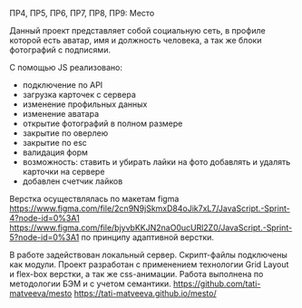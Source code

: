 ПР4, ПР5, ПР6, ПР7, ПР8, ПР9: Место 

Данный проект представляет собой социальную сеть, в профиле которой есть аватар, имя и должность человека, а так же блоки фотографий с подписями.

С помощью JS реализовано:
- подключение по API
- загрузка карточек с сервера
- изменение профильных данных
- изменение аватара
- открытие фотографий в полном размере
- закрытие по оверлею
- закрытие по esc
- валидация форм
- возможность: ставить и убирать лайки на фото
               добавлять и удалять карточки на сервере
- добавлен счетчик лайков


Верстка осуществлялась по макетам figma 
https://www.figma.com/file/2cn9N9jSkmxD84oJik7xL7/JavaScript.-Sprint-4?node-id=0%3A1 
https://www.figma.com/file/bjyvbKKJN2naO0ucURl2Z0/JavaScript.-Sprint-5?node-id=0%3A1
по принципу адаптивной верстки.

В работе задействован локальный сервер. Скрипт-файлы подключены как модули.
Проект разработан с применением технологии Grid Layout и flex-box верстки, а так же css-анимации. Работа выполнена по методологии БЭМ и с учетом семантики. 
https://github.com/tati-matveeva/mesto 
https://tati-matveeva.github.io/mesto/